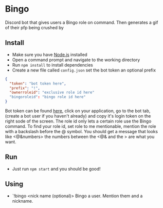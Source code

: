 # Bingo
Discord bot that gives users a Bingo role on command. Then generates a gif of their pfp being crushed by
## Install
- Make sure you have [Node.js](https://nodejs.org/en/) installed
- Open a command prompt and navigate to the working directory
- Run `npm install` to install dependencies
- Create a new file called `config.json` set the bot token an optional prefix
```json
{
  "token": "bot token here",
  "prefix": "!",
  "ownerroleid": "exclusive role id here"
  "bingoroleid": "bingo role id here"
}
```
Bot token can be found [here](https://discordapp.com/developers/applications), click on your application, go to the bot tab, (create a bot user if you haven't already) and copy it's login token on the right sode of the screen. The role id only lets a certain role use the Bingo command. To find your role id, set role to me mentionable, mention the role with a backslash before the @ symbol. You should get a message that looks like <@&numbers> the numbers between the <@& and the > are what you want.
## Run
- Just run `npm start` and you should be good!
## Using
- `!bingo <mention user> <nick name (optional)>
Bingo a user. Mention them and a nickname.
